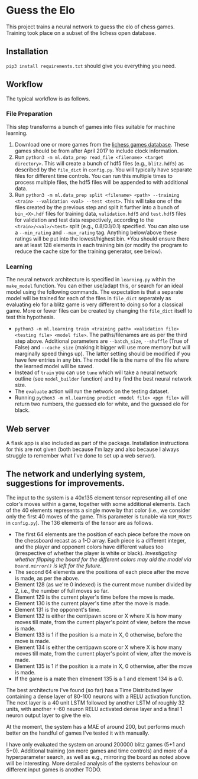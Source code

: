 # Guess the Elo

This project trains a neural network to guess the elo of chess games. Training took place on a subset of the lichess open database.

## Installation

`pip3 install requirements.txt` should give you everything you need.

## Workflow

The typical workflow is as follows.

### File Preparation

This step transforms a bunch of games into files suitable for machine learning.

  1. Download one or more games from the [lichess games database](https://database.lichess.org/). These games should be from after April 2017 to include clock information.
  2. Run `python3 -m ml.data_prep read_file <filename> <target directory>`. This will create a bunch of hdf5 files (e.g., `blitz.hdf5`) as described by the `file_dict` in `config.py`. You will typically have separate files for different time controls. You can run this multiple times to process multiple files, the hdf5 files will be appended to with additional data.
  3. Run `python3 -m ml.data_prep split <filename> <path> --training <train> --validation <val> --test <test>`. This will take one of the files created by the previous step and split it further into a bunch of `bin_<X>.hdf` files for training data, `validation.hdf5` and `test.hdf5` files for validation and test data respectively, according to the `<train>/<val>/<test>` split (e.g., 0.8/0.1/0.1) specified. You can also use a `--min_rating` and `--max_rating` tag. Anything below/above these ratings will be put into the lowest/highest bin. *You should ensure there are at least 128 elements in each training bin (or modify the program to reduce the cache size for the training generator, see below).

### Learning

The neural network architecture is specified in `learning.py` within the `make_model` function. You can either use/adapt this, or search for an ideal model using the following commands. The expectation is that a separate model will be trained for each of the files in `file_dict` seperately as evaluating elo for a blitz game is very different to doing so for a classical game. More or fewer files can be created by changing the `file_dict` itself to test this hypothesis.

   - `python3 -m ml.learning train <training path> <validation file> <testing file> <model file>`. The paths/filenames are as per the third step above. Additional parameters are `--batch_size`, `--shuffle` (True of False) and `--cache_size` (making it bigger will use more memory but will marginally speed things up). The latter setting should be modified if you have few entries in any bin. The model file is the name of the file where the learned model will be saved.
   - Instead of `train` you can use `tune` which will take a neural network outline (see `model_builder` function) and try find the best neural network size.
   - The `evaluate` action will run the network on the testing dataset.
   - Running `python3 -m ml.learning predict <model file> <pgn file>` will return two numbers, the guessed elo for white, and the guessed elo for black.

## Web server

A flask app is also included as part of the package. Installation instructions for this are not given (both because I'm lazy and also because I always struggle to remember what I've done to set up a web server).

## The network and underlying system, suggestions for improvements.

The input to the system is a 40x135 element tensor representing all of one color's moves within a game, together with some additional elements. Each of the 40 elements represents a single move by that color (i.e., we consider only the first 40 moves of the game. This parameter is tunable via `NUM_MOVES` in `config.py`). The 136 elements of the tensor are as follows.
  - The first 64 elements are the position of each piece before the move on the chessboard recast as a 1-D array. Each piece is a different integer, and the player and opponent  colors have different values too (irrespective of whether the player is white or black). _Investigating whether flipping the board for the different colors may aid the model via `board.mirror()` is left for the future_.
  - The second 64 elements are the positions of each piece after the move is made, as per the above.
  - Element 128 (as we're 0 indexed) is the current move number divided by 2, i.e., the number of full moves so far.
  - Element 129 is the current player's time before the move is made.
  - Element 130 is the current player's time after the move is made.
  - Element 131 is the opponent's time.
  - Element 132 is either the centipawn score or X where X is how many moves till mate, from the current player's point of view, before the move is made.
  - Element 133 is 1 if the position is a mate in X, 0 otherwise, before the move is made.
  - Element 134 is either the centipawn score or X where X is how many moves till mate, from the current player's point of view, after the move is made.
  - Element 135 is 1 if the position is a mate in X, 0 otherwise, after the move is made.
  - If the game is a mate then elmenent 135 is a 1 and element 134 is a 0.

The best architecture I've found (so far) has a Time Distributed layer containing a dense layer of 80-100 neurons with a RELU activation function. The next layer is a 40 unit LSTM followed by another LSTM of roughly 32 units, with another +-60 neuron RELU activated dense layer and a final 1 neuron output layer to give the elo. 

At the moment, the system has a MAE of around 200, but performs much better on the handful of games I've tested it with manually.

I have only evaluated the system on around 200000 blitz games (5+1 and 5+0). Additional training (on more games and time controls) and more of a hyperparameter search, as well as e.g., mirroring the board as noted above will be interesting. More detailed analysis of the systems behaviour on different input games is another TODO.



